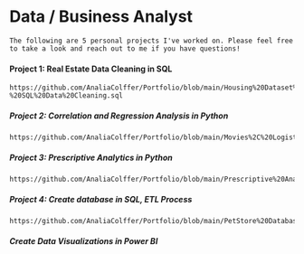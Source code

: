 # Data / Business Analyst

    The following are 5 personal projects I've worked on. Please feel free to take a look and reach out to me if you have questions!
    
#### Project 1: Real Estate Data Cleaning in SQL
    https://github.com/AnaliaColffer/Portfolio/blob/main/Housing%20Dataset%20-%20SQL%20Data%20Cleaning.sql 

##### Project 2: Correlation and Regression Analysis in Python
    https://github.com/AnaliaColffer/Portfolio/blob/main/Movies%2C%20Logistic%20Regression%20Analyis.ipynb

##### Project 3: Prescriptive Analytics in Python
    https://github.com/AnaliaColffer/Portfolio/blob/main/Prescriptive%20Analytics.ipynb

##### Project 4: Create database in SQL, ETL Process
    https://github.com/AnaliaColffer/Portfolio/blob/main/PetStore%20Database%20Creation%20Query.sql

##### Create Data Visualizations in Power BI
